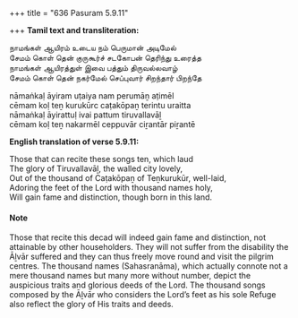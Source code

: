+++
title = "636 Pasuram 5.9.11"

+++
**Tamil text and transliteration:**

நாமங்கள் ஆயிரம் உடைய நம் பெருமான் அடிமேல்  
சேமம் கொள் தென் குருகூர்ச் சடகோபன் தெரிந்து உரைத்த  
நாமங்கள் ஆயிரத்துள் இவை பத்தும் திருவல்லவாழ்  
சேமம் கொள் தென் நகர்மேல் செப்புவார் சிறந்தார் பிறந்தே

nāmaṅkaḷ āyiram uṭaiya nam perumāṉ aṭimēl  
cēmam koḷ teṉ kurukūrc caṭakōpaṉ terintu uraitta  
nāmaṅkaḷ āyirattuḷ ivai pattum tiruvallavāḻ  
cēmam koḷ teṉ nakarmēl ceppuvār ciṟantār piṟantē

**English translation of verse 5.9.11:**

Those that can recite these songs ten, which laud  
The glory of Tiruvallavāḻ, the walled city lovely,  
Out of the thousand of Caṭakōpaṉ of Teṉkurukūr, well-laid,  
Adoring the feet of the Lord with thousand names holy,  
Will gain fame and distinction, though born in this land.

#### Note

Those that recite this decad will indeed gain fame and distinction, not attainable by other householders. They will not suffer from the disability the Āḻvār suffered and they can thus freely move round and visit the pilgrim centres. The thousand names (Sahasranāma), which actually connote not a mere thousand names but many more without number, depict the auspicious traits and glorious deeds of the Lord. The thousand songs composed by the Āḻvār who considers the Lord’s feet as his sole Refuge also reflect the glory of His traits and deeds.


